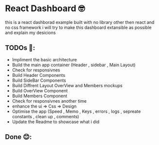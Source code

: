 # React Dashboard 🤓

this is a react dashborad example built with no library other then react and no css framework i will try to make this dashboard extansible as possible and explain my desicions

## TODOs 🤯:

- Impliment the basic architecture
- Build the main app container (Header , sidebar , Main Layout)
- Check for responsivnes
- Build Header Components
- Build SideBar Components
- Build Diffrent Layout OverView and Members mockups
- Build OverView Component
- Build Members Component
- Check for responsivnes another time
- enhance the ui => Css => Design
- Optimise the app (Speed , Memo , Keys , errors , logs , sepreate constants , clean up , comments)
- Update the Readme to showcase what i did

## Done 😊:
